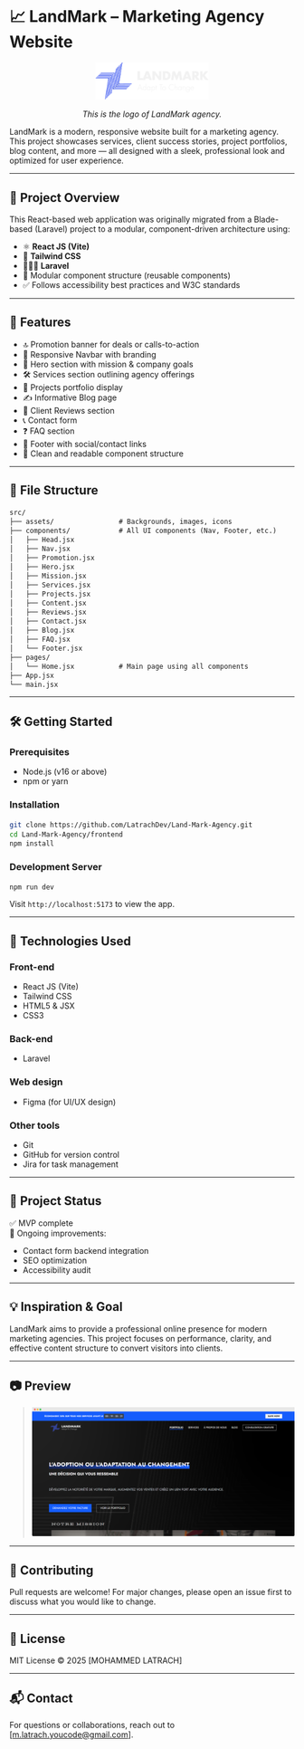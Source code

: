 # 📈 LandMark – Marketing Agency Website
<p align="center">
    <img src="./frontend/src/assets/Logotype/White.png" alt="LandMark Agency Logo" width="200"/>
</p>

<p align="center">
    <em>This is the logo of LandMark agency.</em>
</p>
LandMark is a modern, responsive website built for a marketing agency. This project showcases services, client success stories, project portfolios, blog content, and more — all designed with a sleek, professional look and optimized for user experience.

---

## 🚀 Project Overview

This React-based web application was originally migrated from a Blade-based (Laravel) project to a modular, component-driven architecture using:

- ⚛️ **React JS (Vite)**
- 🎨 **Tailwind CSS**
- 👨🏻‍💻 **Laravel**
- 🧩 Modular component structure (reusable components)
- ✅ Follows accessibility best practices and W3C standards

---

## 🧱 Features

- 🔝 Promotion banner for deals or calls-to-action
- 🧭 Responsive Navbar with branding
- 🎯 Hero section with mission & company goals
- 🛠 Services section outlining agency offerings
- 📁 Projects portfolio display
- ✍️ Informative Blog page
- 👤 Client Reviews section
- 📞 Contact form
- ❓ FAQ section
- 👣 Footer with social/contact links
- 🧠 Clean and readable component structure

---

## 📁 File Structure

```
src/
├── assets/                # Backgrounds, images, icons
├── components/            # All UI components (Nav, Footer, etc.)
│   ├── Head.jsx
│   ├── Nav.jsx
│   ├── Promotion.jsx
│   ├── Hero.jsx
│   ├── Mission.jsx
│   ├── Services.jsx
│   ├── Projects.jsx
│   ├── Content.jsx
│   ├── Reviews.jsx
│   ├── Contact.jsx
│   ├── Blog.jsx
│   ├── FAQ.jsx
│   └── Footer.jsx
├── pages/
│   └── Home.jsx           # Main page using all components
├── App.jsx
└── main.jsx
```

---

## 🛠 Getting Started

### Prerequisites

- Node.js (v16 or above)
- npm or yarn

### Installation

```bash
git clone https://github.com/LatrachDev/Land-Mark-Agency.git
cd Land-Mark-Agency/frontend
npm install
```

### Development Server

```bash
npm run dev
```

Visit `http://localhost:5173` to view the app.

---

## 🧪 Technologies Used
### Front-end
- React JS (Vite)
- Tailwind CSS
- HTML5 & JSX
- CSS3
### Back-end
- Laravel 
### Web design
- Figma (for UI/UX design)
### Other tools
- Git
- GitHub for version control
- Jira for task management

---

## 📌 Project Status

✅ MVP complete  
🔄 Ongoing improvements:   
- Contact form backend integration  
- SEO optimization  
- Accessibility audit

---

## 💡 Inspiration & Goal

LandMark aims to provide a professional online presence for modern marketing agencies. This project focuses on performance, clarity, and effective content structure to convert visitors into clients.

---

## 📷 Preview

> ![Homepage Screenshot](./frontend/src/assets/JPG/screenLM.png)

---

## 🤝 Contributing

Pull requests are welcome! For major changes, please open an issue first to discuss what you would like to change.

---

## 📄 License

MIT License © 2025 [MOHAMMED LATRACH]

---

## 📬 Contact

For questions or collaborations, reach out to [m.latrach.youcode@gmail.com].
